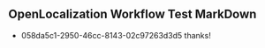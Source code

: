 ## OpenLocalization Workflow Test MarkDown
* 058da5c1-2950-46cc-8143-02c97263d3d5 thanks!

<!--HONumber=Sep16_HO1-->


